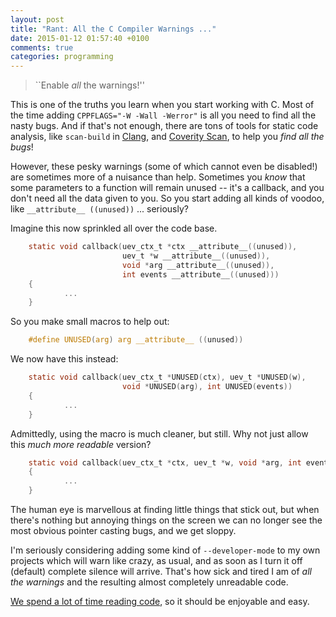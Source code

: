 ```yaml
---
layout: post
title: "Rant: All the C Compiler Warnings ..."
date: 2015-01-12 01:57:40 +0100
comments: true
categories: programming
---
```


> ``Enable *all* the warnings!''

This is one of the truths you learn when you start working with C.  Most
of the time adding `CPPFLAGS="-W -Wall -Werror"` is all you need to find
all the nasty bugs.  And if that's not enough, there are tons of tools
for static code analysis, like `scan-build` in
[Clang](http://clang-analyzer.llvm.org/scan-build.html), and
[Coverity Scan](https://scan.coverity.com/), to help you *find all the
bugs*!

However, these pesky warnings (some of which cannot even be disabled!)
are sometimes more of a nuisance than help.  Sometimes you *know* that
some parameters to a function will remain unused -- it's a callback, and
you don't need all the data given to you.  So you start adding all kinds
of voodoo, like `__attribute__ ((unused))` ... seriously?

<!-- more -->

Imagine this now sprinkled all over the code base.

```C
    static void callback(uev_ctx_t *ctx __attribute__((unused)),
                         uev_t *w __attribute__((unused)),
                         void *arg __attribute__((unused)),
                         int events __attribute__((unused)))
    {
            ...
    }
```

So you make small macros to help out:

```C
    #define UNUSED(arg) arg __attribute__ ((unused))
```

We now have this instead:

```C
    static void callback(uev_ctx_t *UNUSED(ctx), uev_t *UNUSED(w),
                         void *UNUSED(arg), int UNUSED(events))
    {
            ...
    }
```

Admittedly, using the macro is much cleaner, but still.  Why not just
allow this *much more readable* version?

```C
    static void callback(uev_ctx_t *ctx, uev_t *w, void *arg, int events)
    {
            ...
    }
```

The human eye is marvellous at finding little things that stick out,
but when there's nothing but annoying things on the screen we can no
longer see the most obvious pointer casting bugs, and we get sloppy.

I'm seriously considering adding some kind of `--developer-mode` to my
own projects which will warn like crazy, as usual, and as soon as I turn
it off (default) complete silence will arrive.  That's how sick and
tired I am of *all the warnings* and the resulting almost completely
unreadable code.

[We spend a lot of time reading code](http://blog.codinghorror.com/when-understanding-means-rewriting/),
so it should be enjoyable and easy.


